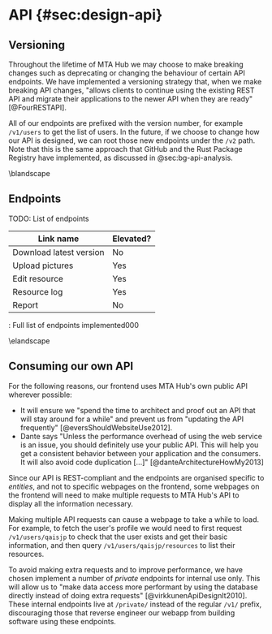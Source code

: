 # API {#sec:design-api}

## Versioning

Throughout the lifetime of MTA Hub we may choose to make breaking changes such as deprecating or changing the behaviour of certain API endpoints. We have implemented a versioning strategy that, when we make breaking API changes, "allows clients to continue using the existing REST API and migrate their applications to the newer API when they are ready" [@FourRESTAPI].

All of our endpoints are prefixed with the version number, for example `/v1/users` to get the list of users. In the future, if we choose to change how our API is designed, we can root those new endpoints under the `/v2` path. Note that this is the same approach that GitHub and the Rust Package Registry have implemented, as discussed in @sec:bg-api-analysis.

\blandscape
## Endpoints

TODO: List of endpoints

| Link name               | Elevated? |
|-------------------------|-----------|
| Download latest version | No        |
|         Upload pictures | Yes       |
|           Edit resource | Yes       |
|            Resource log | Yes       |
|                  Report | No        |

: Full list of endpoints implemented000

\elandscape

## Consuming our own API

For the following reasons, our frontend uses MTA Hub's own public API wherever possible:

- It will ensure we "spend the time to architect and proof out an API that will stay around for a while" and prevent us from "updating the API frequently" [@eversShouldWebsiteUse2012].
- Dante says "Unless the performance overhead of using the web service is an issue, you should definitely use your public API. This will help you get a consistent behavior between your application and the consumers. It will also avoid code duplication [...]" [@danteArchitectureHowMy2013]

Since our API is REST-compliant and the endpoints are organised specific to _entities_, and not to specific webpages on the frontend, some webpages on the frontend will need to make multiple requests to MTA Hub's API to display all the information necessary.

Making multiple API requests can cause a webpage to take a while to load. For example, to fetch the user's profile we would need to first request `/v1/users/qaisjp` to check that the user exists and get their basic information, and then query `/v1/users/qaisjp/resources` to list their resources.

To avoid making extra requests and to improve performance, we have chosen implement a number of _private_ endpoints for internal use only. This will allow us to "make data access more performant by using the database directly instead of doing extra requests" [@virkkunenApiDesignIt2010]. These internal endpoints live at `/private/` instead of the regular `/v1/` prefix, discouraging those that reverse engineer our webapp from building software using these endpoints.

<!-- other links: TODO
- https://softwareengineering.stackexchange.com/questions/332864/fully-api-based-website-is-it-a-good-idea -->

<!-- ### HTTP Stuff, again

Hyphens - The standard best practice for REST APIs is to have a hyphen, not camelcase or underscores. - This comes from Mark Masse's "REST API Design Rulebook" from Oreilly. -->
